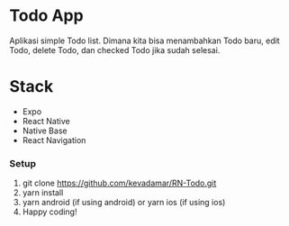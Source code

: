 # Todo App

Aplikasi simple Todo list. Dimana kita bisa menambahkan Todo baru, edit Todo, delete Todo, dan checked Todo jika sudah selesai.

# Stack

- Expo
- React Native
- Native Base
- React Navigation


### Setup

1.  git clone https://github.com/kevadamar/RN-Todo.git
2.  yarn install
3.  yarn android (if using android) or yarn ios (if using ios)
4.  Happy coding!
